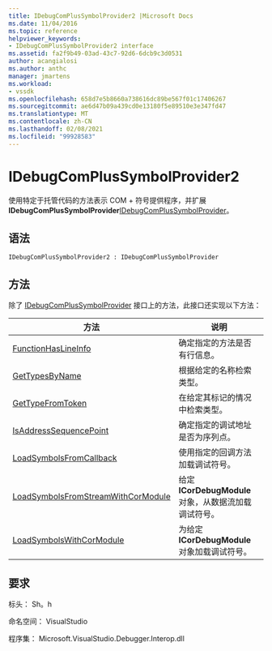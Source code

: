 ```yaml
---
title: IDebugComPlusSymbolProvider2 |Microsoft Docs
ms.date: 11/04/2016
ms.topic: reference
helpviewer_keywords:
- IDebugComPlusSymbolProvider2 interface
ms.assetid: fa2f9b49-03ad-43c7-92d6-6dcb9c3d0531
author: acangialosi
ms.author: anthc
manager: jmartens
ms.workload:
- vssdk
ms.openlocfilehash: 658d7e5b8660a738616dc89be567f01c17406267
ms.sourcegitcommit: ae6d47b09a439cd0e13180f5e89510e3e347fd47
ms.translationtype: MT
ms.contentlocale: zh-CN
ms.lasthandoff: 02/08/2021
ms.locfileid: "99928583"
---
```

# <a name="idebugcomplussymbolprovider2"></a>IDebugComPlusSymbolProvider2
使用特定于托管代码的方法表示 COM + 符号提供程序，并扩展 **IDebugComPlusSymbolProvider**[IDebugComPlusSymbolProvider](../../../extensibility/debugger/reference/idebugcomplussymbolprovider.md)。

## <a name="syntax"></a>语法

```
IDebugComPlusSymbolProvider2 : IDebugComPlusSymbolProvider
```

## <a name="methods"></a>方法
 除了 [IDebugComPlusSymbolProvider](../../../extensibility/debugger/reference/idebugcomplussymbolprovider.md) 接口上的方法，此接口还实现以下方法：

|方法|说明|
|------------|-----------------|
|[FunctionHasLineInfo](../../../extensibility/debugger/reference/idebugcomplussymbolprovider2-functionhaslineinfo.md)|确定指定的方法是否有行信息。|
|[GetTypesByName](../../../extensibility/debugger/reference/idebugcomplussymbolprovider2-gettypesbyname.md)|根据给定的名称检索类型。|
|[GetTypeFromToken](../../../extensibility/debugger/reference/idebugcomplussymbolprovider2-gettypefromtoken.md)|在给定其标记的情况中检索类型。|
|[IsAddressSequencePoint](../../../extensibility/debugger/reference/idebugcomplussymbolprovider2-isaddresssequencepoint.md)|确定指定的调试地址是否为序列点。|
|[LoadSymbolsFromCallback](../../../extensibility/debugger/reference/idebugcomplussymbolprovider2-loadsymbolsfromcallback.md)|使用指定的回调方法加载调试符号。|
|[LoadSymbolsFromStreamWithCorModule](../../../extensibility/debugger/reference/idebugcomplussymbolprovider2-loadsymbolsfromstreamwithcormodule.md)|给定 **ICorDebugModule** 对象，从数据流加载调试符号。|
|[LoadSymbolsWithCorModule](../../../extensibility/debugger/reference/idebugcomplussymbolprovider2-loadsymbolswithcormodule.md)|为给定 **ICorDebugModule** 对象加载调试符号。|

## <a name="requirements"></a>要求
 标头： Sh。h

 命名空间： VisualStudio

 程序集： Microsoft.VisualStudio.Debugger.Interop.dll
